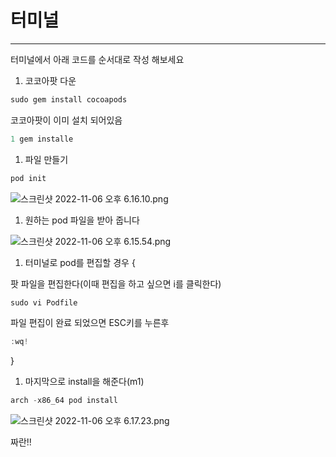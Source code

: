 # 터미널

---

터미널에서 아래 코드를 순서대로 작성 해보세요

1. 코코아팟 다운

```jsx
sudo gem install cocoapods
```

코코아팟이 이미 설치 되어있음

```jsx
1 gem installe
```

1. 파일 만들기

```jsx
pod init
```

![스크린샷 2022-11-06 오후 6.16.10.png](%E1%84%90%E1%85%A5%E1%84%86%E1%85%B5%E1%84%82%E1%85%A5%E1%86%AF%201d5746fac1d44995b90715a705fcfa05/%25E1%2584%2589%25E1%2585%25B3%25E1%2584%258F%25E1%2585%25B3%25E1%2584%2585%25E1%2585%25B5%25E1%2586%25AB%25E1%2584%2589%25E1%2585%25A3%25E1%2586%25BA_2022-11-06_%25E1%2584%258B%25E1%2585%25A9%25E1%2584%2592%25E1%2585%25AE_6.16.10.png)

1. 원하는 pod 파일을 받아 줍니다

![스크린샷 2022-11-06 오후 6.15.54.png](%E1%84%90%E1%85%A5%E1%84%86%E1%85%B5%E1%84%82%E1%85%A5%E1%86%AF%201d5746fac1d44995b90715a705fcfa05/%25E1%2584%2589%25E1%2585%25B3%25E1%2584%258F%25E1%2585%25B3%25E1%2584%2585%25E1%2585%25B5%25E1%2586%25AB%25E1%2584%2589%25E1%2585%25A3%25E1%2586%25BA_2022-11-06_%25E1%2584%258B%25E1%2585%25A9%25E1%2584%2592%25E1%2585%25AE_6.15.54.png)

1. 터미널로 pod를 편집할 경우 {

팟 파일을 편집한다(이때 편집을 하고 싶으면 i를 클릭한다)

```jsx
sudo vi Podfile
```

파일 편집이 완료 되었으면 ESC키를 누른후

```jsx
:wq!
```

} 

1. 마지막으로 install을 해준다(m1)

```jsx
arch -x86_64 pod install
```

![스크린샷 2022-11-06 오후 6.17.23.png](%E1%84%90%E1%85%A5%E1%84%86%E1%85%B5%E1%84%82%E1%85%A5%E1%86%AF%201d5746fac1d44995b90715a705fcfa05/%25E1%2584%2589%25E1%2585%25B3%25E1%2584%258F%25E1%2585%25B3%25E1%2584%2585%25E1%2585%25B5%25E1%2586%25AB%25E1%2584%2589%25E1%2585%25A3%25E1%2586%25BA_2022-11-06_%25E1%2584%258B%25E1%2585%25A9%25E1%2584%2592%25E1%2585%25AE_6.17.23.png)

짜란!!